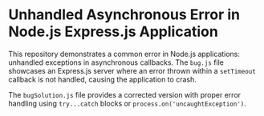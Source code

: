 # Unhandled Asynchronous Error in Node.js Express.js Application

This repository demonstrates a common error in Node.js applications: unhandled exceptions in asynchronous callbacks.  The `bug.js` file showcases an Express.js server where an error thrown within a `setTimeout` callback is not handled, causing the application to crash.

The `bugSolution.js` file provides a corrected version with proper error handling using `try...catch` blocks or `process.on('uncaughtException')`.